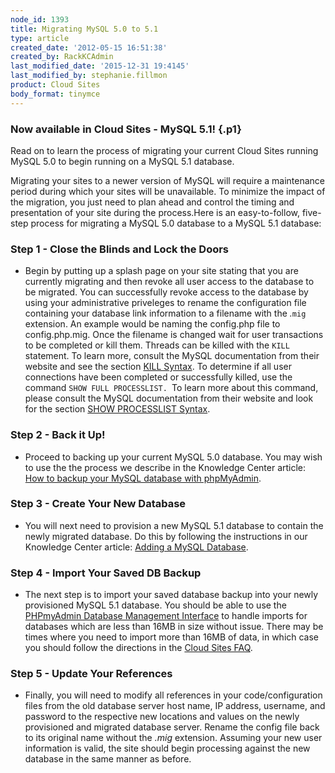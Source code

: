 ```yaml
---
node_id: 1393
title: Migrating MySQL 5.0 to 5.1
type: article
created_date: '2012-05-15 16:51:38'
created_by: RackKCAdmin
last_modified_date: '2015-12-31 19:4145'
last_modified_by: stephanie.fillmon
product: Cloud Sites
body_format: tinymce
---
```


### Now available in Cloud Sites - MySQL 5.1!   {.p1}

Read on to learn the process of migrating your current Cloud Sites
running MySQL 5.0 to begin running on a MySQL 5.1 database.  

Migrating your sites to a newer version of MySQL will require a
maintenance period during which your sites will be unavailable.  To
minimize the impact of the migration, you just need to plan ahead and
control the timing and presentation of your site during the process.Here
is an easy-to-follow, five-step process for migrating a MySQL 5.0
database to a MySQL 5.1 database:

### Step 1 - Close the Blinds and Lock the Doors

-   Begin by putting up a splash page on your site stating that you are
    currently migrating and then revoke all user access to the database
    to be migrated.  You can successfully revoke access to the database
    by using your administrative priveleges to rename the configuration
    file containing your database link information to a filename with
    the *.*`mig` extension.  An example would be naming the config.php
    file to config.php.mig.  Once the filename is changed wait for user
    transactions to be completed or kill them.  Threads can be killed
    with the `KILL` statement.  To learn more, consult the MySQL
    documentation from their website and see the section [KILL
    Syntax](http://dev.mysql.com/doc/refman/5.0/en/kill.html).  To
    determine if all user connections have been completed or
    successfully killed, use the command `SHOW FULL PROCESSLIST. `To
    learn more about this command, please consult the MySQL
    documentation from their website and look for the section [SHOW
    PROCESSLIST
    Syntax](http://dev.mysql.com/doc/refman/5.0/en/show-processlist.html). 

### Step 2 - Back it Up!

-   Proceed to backing up your current MySQL 5.0 database.  You may wish
    to use the the process we describe in the Knowledge Center article:
    [How to backup your MySQL database with
    phpMyAdmin](http://www.rackspace.com/knowledge_center/article/how-to-backup-your-mysql-database-with-phpmyadmin).

### Step 3 - Create Your New Database

-   You will next need to provision a new MySQL 5.1 database to contain
    the newly migrated database.  Do this by following the instructions
    in our Knowledge Center article: [Adding a MySQL
    Database](http://www.rackspace.com/knowledge_center/article/rackspace-cloud-sites-essentials-mysql-databases).

### Step 4 - Import Your Saved DB Backup

-   The next step is to import your saved database backup into your
    newly provisioned MySQL 5.1 database. You should be able to use the
    [PHPmyAdmin Database Management
    Interface](http://www.rackspace.com/knowledge_center/article/rackspace-cloud-sites-essentials-phpmyadmin-database-management-interface) to
    handle imports for databases which are less than 16MB in size
    without issue.  There may be times where you need to import more
    than 16MB of data, in which case you should follow the directions in
    the [Cloud Sites
    FAQ](http://www.rackspace.com/knowledge_center/product-faq/cloud-sites).

### Step 5 - Update Your References

-   Finally, you will need to modify all references in your
    code/configuration files from the old database server host name, IP
    address, username, and password to the respective new locations and
    values on the newly provisioned and migrated database server. 
    Rename the config file back to its original name without the *.mig*
    extension.  Assuming your new user information is valid, the site
    should begin processing against the new database in the same manner
    as before.


